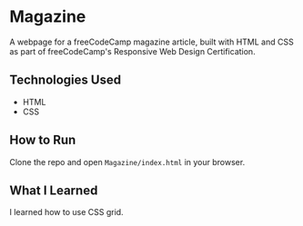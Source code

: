# Magazine
A webpage for a freeCodeCamp magazine article, built with HTML and CSS as part of freeCodeCamp's Responsive Web Design Certification.

## Technologies Used
- HTML
- CSS

## How to Run
Clone the repo and open `Magazine/index.html` in your browser.

## What I Learned
I learned how to use CSS grid.
